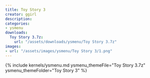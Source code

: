 ```yaml
---
title: Toy Story 3
creator: ggirl
description: 
categories:
- ysmenu
downloads:
  Toy Story 3.7z:
    url: "/assets/downloads/ysmenu/Toy Story 3.7z"
images:
- url: "/assets/images/ysmenu/Toy Story 3/1.png"
---
```


{% include kernels/ysmenu.md ysmenu_themeFile="Toy Story 3.7z" ysmenu_themeFolder="Toy Story 3" %}
